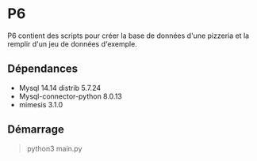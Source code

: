 # P6

P6 contient des scripts pour créer la base de données d'une pizzeria et la remplir d'un jeu de données d'exemple.

## Dépendances

- Mysql 14.14 distrib 5.7.24
- Mysql-connector-python 8.0.13
- mimesis 3.1.0

## Démarrage

> python3 main.py
